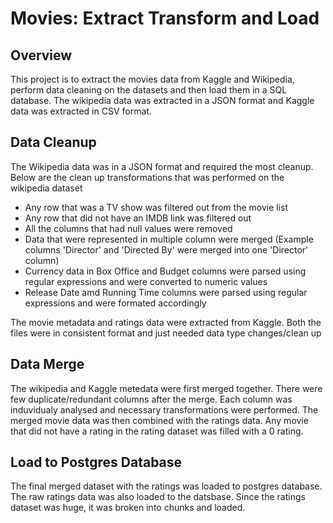 # Movies: Extract Transform and Load

## Overview

This project is to extract the movies data from Kaggle and Wikipedia, perform data cleaning on the datasets and then load them in a SQL database. The wikipedia data was extracted in a JSON format and Kaggle data was extracted in CSV format.

## Data Cleanup

The Wikipedia data was in a JSON format and required the most cleanup. Below are the clean up transformations that was performed on the wikipedia dataset

- Any row that was a TV show was filtered out from the movie list
- Any row that did not have an IMDB link was filtered out
- All the columns that had null values were removed
- Data that were represented in multiple column were merged (Example columns 'Director' and 'Directed By' were merged into one 'Director' column)
- Currency data in Box Office and Budget columns were parsed using regular expressions and were converted to numeric values
- Release Date amd Running Time columns were parsed using regular expressions and were formated accordingly

The movie metadata and ratings data were extracted from Kaggle. Both the files were in consistent format and just needed data type changes/clean up

## Data Merge

The wikipedia and Kaggle metedata were first merged together. There were few duplicate/redundant columns after the merge. Each column was induvidualy analysed and necessary transformations were performed. The merged movie data was then combined with the ratings data. Any movie that did not have a rating in the rating dataset was filled with a 0 rating.

## Load to Postgres Database

The final merged dataset with the ratings was loaded to postgres database. The raw ratings data was also loaded to the datsbase. Since the ratings dataset was huge, it was broken into chunks and loaded.